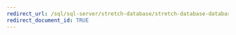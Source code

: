 ```yaml
---
redirect_url: /sql/sql-server/stretch-database/stretch-database-databases-and-tables-stretch-database-advisor
redirect_document_id: TRUE 
---
```

